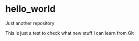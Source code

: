 # hello_world
Just another repository

This is just a test to check what new stuff I can learn from Git

